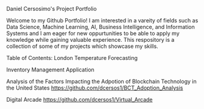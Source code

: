 Daniel Cersosimo's Project Portfolio

Welcome to my Github Portfolio! I am interested in a vareity of fields such as Data Science, Machine Learning, AI, Business Intelligence, and Information Systems and I am eager for new oppurtunities to be able to apply my knowledge while gaining valuable experience. This respository is a collection of some of my projects which showcase my skills. 


Table of Contents:
  London Temperature Forecasting 

  Inventory Management Application 

  Analysis of the Factors Impacting the Adpotion of Blockchain Technology in the United States 
    https://github.com/dcersos1/BCT_Adoption_Analysis
    
  Digital Arcade
    https://github.com/dcersos1/Virtual_Arcade

